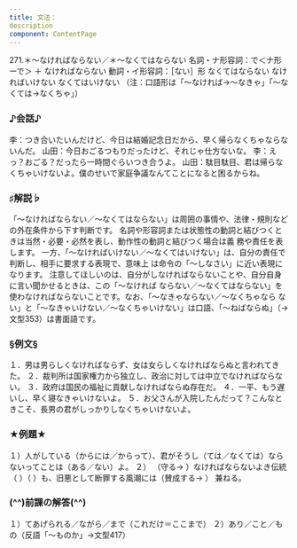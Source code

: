 ```yaml
---
title: 文法：
description
component: ContentPage
---
```



271.＊～なければならない／＊～なくてはならない
名詞・ナ形容詞：で＜ナ形ーで＞ ＋ なければならない 動詞・イ形容詞：［ない］形 なくてはならない
なければいけない
なくてはいけない
（注：口語形は「～なければ→～なきゃ」「～なくては→なくちゃ」）
### ♪会話♪
李：つき合いたいんだけど、今日は結婚記念日だから、早く帰らなくちゃならないんだ。 山田：今日おごるつもりだったけど、それじゃ仕方ないな。
李：えっ？おごる？だったら一時間ぐらいつき合うよ。
山田：駄目駄目、君は帰らなくちゃいけないよ。僕のせいで家庭争議なんてことになると困るからね。
### ♯解説♭
「～なければならない／～なくてはならない」は周囲の事情や、法律・規則などの外在条件から下す判断です。 名詞や形容詞または状態性の動詞と結びつくときは当然・必要・必然を表し、動作性の動詞と結びつく場合は義 務や責任を表します。
一方、「～なければいけない／～なくてはいけない」は、自分の責任で判断し、相手に要求する表現で、意味上 は命令の「～しなさい」に近い表現になります。
注意してほしいのは、自分がしなければならないことや、自分自身に言い聞かせるときは、この「～なければ ならない／～なくてはならない」を使わなければならないことです。なお、「～なきゃならない／～なくちゃなら ない」と「～なきゃいけない／～なくちゃいけない」は口語、「～ねばならぬ」（→文型353）は書面語です。
### §例文§
１．男は男らしくなければならず、女は女らしくなければならぬと言われてきた。
２．裁判所は国家権力から独立し、政治に対しては中立でなければならない。
３．政府は国民の福祉に貢献しなければならぬ存在だ。
４．一平、もう遅いし、早く寝なきゃいけないよ。
５．お父さんが入院したんだって？こんなときこそ、長男の君がしっかりしなくちゃいけないよ。
### ★例題★
１）人がしている（からには／からって）、君がそうし（ては／なくては）ならないってことは（ある／ない）よ。
２） （守る→ ）なければならないよき伝統（ ）（ ）も、旧悪として断罪する風潮には（賛成する→ ）
兼ねる。      
### (^^)前課の解答(^^)
１）てあげられる／ながら／まで（これだけ＝ここまで）
２）あり／こと／もの（反語「～ものか」→文型417）
